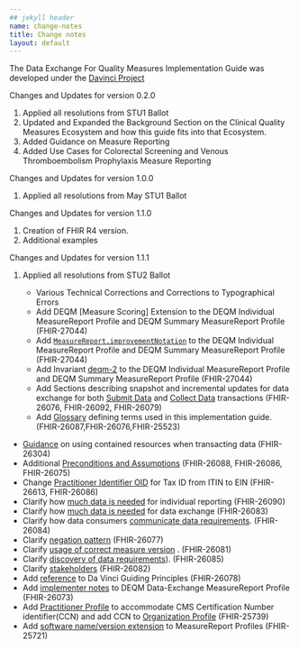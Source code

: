 ```yaml
---
## jekyll header
name: change-notes
title: Change notes
layout: default
---
```


The Data Exchange For Quality Measures Implementation Guide was developed under the  [Davinci Project](#)


Changes and Updates for version 0.2.0

1. Applied all resolutions from STU1 Ballot
1. Updated and Expanded the Background Section on the Clinical Quality Measures Ecosystem and how this guide fits into that Ecosystem.
1. Added Guidance on Measure Reporting
1. Added Use Cases for Colorectal Screening and Venous Thromboembolism Prophylaxis Measure Reporting

Changes and Updates for version 1.0.0

1. Applied all resolutions from May STU1 Ballot

Changes and Updates for version 1.1.0

1. Creation of FHIR R4 version.
1. Additional examples

Changes and Updates for version 1.1.1

1. Applied all resolutions from STU2 Ballot

   - Various Technical Corrections and Corrections to Typographical Errors
   - Add DEQM [Measure Scoring] Extension to the DEQM Individual MeasureReport Profile and DEQM Summary MeasureReport Profile (FHIR-27044)
   - Add [`MeasureReport.improvementNotation`](StructureDefinition-indv-measurereport-deqm-definitions.html#MeasureReport.improvementNotation) to the DEQM Individual MeasureReport Profile and DEQM Summary MeasureReport Profile (FHIR-27044)
   - Add Invariant [deqm-2](StructureDefinition-indv-measurereport-deqm-definitions.html#MeasureReport) to the DEQM Individual MeasureReport Profile and DEQM Summary MeasureReport Profile (FHIR-27044)
   - Add Sections describing snapshot and incremental updates for data exchange for both [Submit Data](datax.html#submit_updates) and [Collect Data](datax.html#colect_updates) transactions (FHIR-26076, FHIR-26092, FHIR-26079)
   - Add [Glossary](index.html#glossary) defining terms used in this implementation guide. (FHIR-26087,FHIR-26076,FHIR-25523)
  - [Guidance](guidance.html#using-contained-resources-in-the-response-transaction) on using contained resources when transacting data (FHIR-26304)
  - Additional [Preconditions and Assumptions](guidance.html#preconditions-and-assumptions) (FHIR-26088, FHIR-26086, FHIR-26075)
  - Change [Practitioner Identifier OID](StructureDefinition-organization-deqm-definitions.html#Organization.identifier:ein) for Tax ID from ITIN to EIN (FHIR-26613, FHIR-26086)
  - Clarify how [much data is needed](indv-reporting.html#how-much-data-should-be-sent) for individual reporting (FHIR-26090)
  - Clarify how [much data is needed](datax.html#data-exchange) for data exchange (FHIR-26083)
  -  Clarify how data consumers [communicate data requirements](datax.html#collect-data ). (FHIR-26084)
  - Clarify [negation pattern](guidance.html#negation-patterns-for-quality-measures) (FHIR-26077)
  - Clarify [usage of correct measure version](datax.html#data-exchange) . (FHIR-26081)
  - Clarify [discovery of data requirements](datax.html#gather-data-requirements-from-consumer)). (FHIR-26085)
  - Clarify [stakeholders](datax.html#data-exchange) (FHIR-26082)
  - Add [reference](#introduction) to Da Vinci Guiding Principles (FHIR-26078)
  - Add [implementer notes](StructureDefinition-datax-measurereport-deqm.html#structuredefinition-datax-measurereport-deqm) to  DEQM Data-Exchange MeasureReport Profile  (FHIR-26073)
  - Add [Practitioner Profile](StructureDefinition-practitioner-deqm.html) to accommodate CMS Certification Number identifier(CCN) and add CCN to [Organization Profile](StructureDefinition-organization-deqm.html) (FHIR-25739)
  - Add [software name/version extension](StructureDefinition-indv-measurereport-deqm-definitions.html#MeasureReport.extension:vendor) to MeasureReport Profiles (FHIR-25721)
